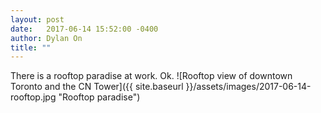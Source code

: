 ```yaml
---
layout: post
date:   2017-06-14 15:52:00 -0400
author: Dylan On
title: ""
---
```


There is a rooftop paradise at work. Ok.
![Rooftop view of downtown Toronto and the CN Tower]({{ site.baseurl }}/assets/images/2017-06-14-rooftop.jpg "Rooftop paradise")